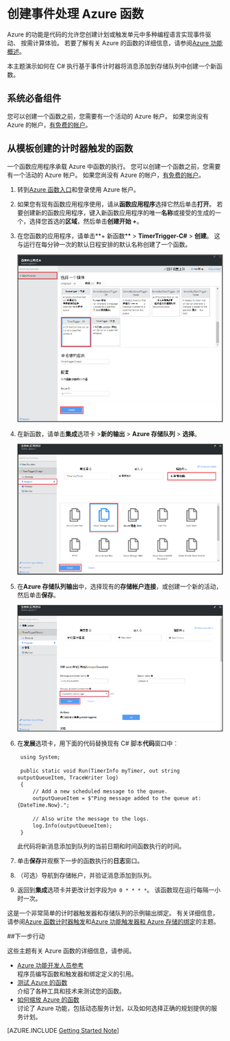 <properties
   pageTitle="创建事件处理函数 |Microsoft Azure"
   description="使用 Azure 函数创建事件计时器运行基于 C# 函数。"
   services="functions"
   documentationCenter="na"
   authors="ggailey777"
   manager="erikre"
   editor=""
   tags=""
   />

<tags
   ms.service="functions"
   ms.devlang="multiple"
   ms.topic="get-started-article"
   ms.tgt_pltfrm="multiple"
   ms.workload="na"
   ms.date="09/25/2016"
   ms.author="glenga"/>
   
# <a name="create-an-event-processing-azure-function"></a>创建事件处理 Azure 函数

Azure 的功能是代码的允许您创建计划或触发单元中多种编程语言实现事件驱动、 按需计算体验。 若要了解有关 Azure 的函数的详细信息，请参阅[Azure 功能概述](functions-overview.md)。

本主题演示如何在 C# 执行基于事件计时器将消息添加到存储队列中创建一个新函数。 

## <a name="prerequisites"></a>系统必备组件 

您可以创建一个函数之前，您需要有一个活动的 Azure 帐户。 如果您尚没有 Azure 的帐户，[有免费的帐户](https://azure.microsoft.com/free/)。

## <a name="create-a-timer-triggered-function-from-the-template"></a>从模板创建的计时器触发的函数

一个函数应用程序承载 Azure 中函数的执行。 您可以创建一个函数之前，您需要有一个活动的 Azure 帐户。 如果您尚没有 Azure 的帐户，[有免费的帐户](https://azure.microsoft.com/free/)。 

1. 转到[Azure 函数入口](https://functions.azure.com/signin)和登录使用 Azure 帐户。

2. 如果您有现有函数应用程序使用，请从**函数应用程序**选择它然后单击**打开**。 若要创建新的函数应用程序，键入新函数应用程序的唯一**名称**或接受的生成的一个，选择您首选的**区域**，然后单击**创建开始 +**。 

3. 在您函数的应用程序，请单击**+ 新函数** > **TimerTrigger-C#** > **创建**。 这与运行在每分钟一次的默认日程安排的默认名称创建了一个函数。 

    ![创建新的计时器触发的函数](./media/functions-create-an-event-processing-function/functions-create-new-timer-trigger.png)

4. 在新函数，请单击**集成**选项卡 >**新的输出** > **Azure 存储队列** > **选择**。

    ![创建新的计时器触发的函数](./media/functions-create-an-event-processing-function/functions-create-storage-queue-output-binding.png)

5. 在**Azure 存储队列输出**中，选择现有的**存储帐户连接**，或创建一个新的活动，然后单击**保存**。 

    ![创建新的计时器触发的函数](./media/functions-create-an-event-processing-function/functions-create-storage-queue-output-binding-2.png)

6. 在**发展**选项卡，用下面的代码替换现有 C# 脚本**代码**窗口中︰

        using System;
        
        public static void Run(TimerInfo myTimer, out string outputQueueItem, TraceWriter log)
        {
            // Add a new scheduled message to the queue.
            outputQueueItem = $"Ping message added to the queue at: {DateTime.Now}.";
            
            // Also write the message to the logs.
            log.Info(outputQueueItem);
        }

    此代码将新消息添加到队列的当前日期和时间函数执行的时间。

7. 单击**保存**并观察下一步的函数执行的**日志**窗口。

8. （可选）导航到存储帐户，并验证消息添加到队列。

9. 返回到**集成**选项卡并更改计划字段为`0 0 * * * *`。 该函数现在运行每隔一小时一次。 

这是一个非常简单的计时器触发器和存储队列的示例输出绑定。 有关详细信息，请参阅[Azure 函数计时器触发](functions-bindings-timer.md)和[Azure 功能触发器和 Azure 存储的绑定](functions-bindings-storage.md)的主题。

##<a name="next-steps"></a>下一步行动

这些主题有关 Azure 函数的详细信息，请参阅。

+ [Azure 功能开发人员参考](functions-reference.md)  
程序员编写函数和触发器和绑定定义的引用。
+ [测试 Azure 的函数](functions-test-a-function.md)  
介绍了各种工具和技术来测试您的函数。
+ [如何缩放 Azure 的函数](functions-scale.md)  
讨论了 Azure 功能，包括动态服务计划，以及如何选择正确的规划提供的服务计划。  

[AZURE.INCLUDE [Getting Started Note](../../includes/functions-get-help.md)]
